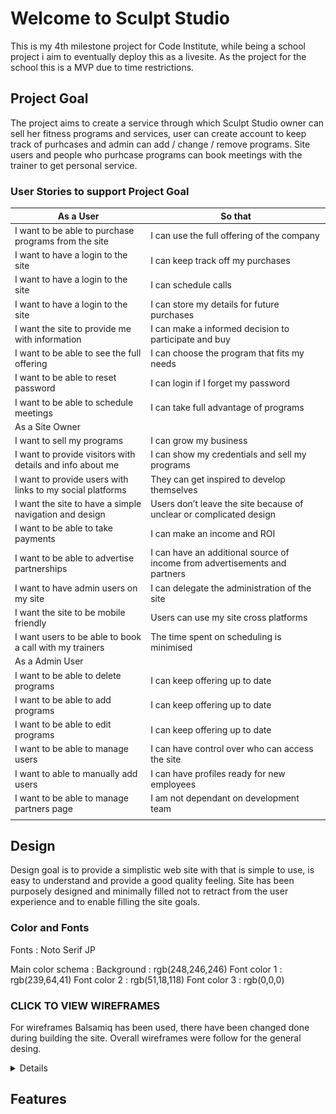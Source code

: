 # Welcome to Sculpt Studio

This is my 4th milestone project for Code Institute, while being a school project i aim to eventually deploy this as a livesite. As the project for the school this is a MVP due to time restrictions.

## Project Goal

The project aims to create a service through which Sculpt Studio owner can sell her fitness programs and services, user can create account to keep track of purhcases and admin can add / change / remove programs. Site users and people who purhcase programs can book meetings with the trainer to get personal service.

### User Stories to support Project Goal 

|   As a User                                                   |   So that                                                                     |
|---------------------------------------------------------------|-------------------------------------------------------------------------------|
|   I want to be able to purchase programs from the site        |   I can use the full offering of the company                                  |
|   I want to have a login to the site                          |   I can keep track off my purchases                                           |
|   I want to have a login to the site                          |   I can schedule calls                                                        |
|   I want to have a login to the site                          |   I can store my details for future purchases                                 |
|   I want the site to provide me with information              |   I can make a informed decision to participate and buy                       |
|   I want to be able to see the full offering                  |   I can choose the program that fits my needs                                 |
|   I want to be able to reset password                         |   I can login if I forget my password                                         |
|   I want to be able to schedule meetings                      |   I can take full advantage of programs                                       |
|   As a Site Owner                                             |                                                                               |
|   I want to sell my programs                                  |   I can grow my business                                                      |
|   I want to provide visitors with details and info about me   |   I can show my credentials and sell my programs                              |
|   I want to provide users with links to my social platforms   |   They can get inspired to develop themselves                                 |
|   I want the site to have a simple navigation and design      |   Users don’t leave the site because of unclear or complicated design         |
|   I want to be able to take payments                          |   I can make an income and ROI                                                |
|   I want to be able to advertise partnerships                 |   I can have an additional source of income from advertisements and partners  |
|   I want to have admin users on my site                       |   I can delegate the administration of the site                               |
|   I want the site to be mobile friendly                       |   Users can use my site cross platforms                                       |
|   I  want users to be able to book a call with my trainers    |   The time spent on scheduling is minimised                                   |
|   As a Admin User                                             |                                                                               |
|   I want to be able to delete programs                        |   I can keep offering up to date                                              |
|   I want to be able to add programs                           |   I can keep offering up to date                                              |
|   I want to be able to edit programs                          |   I can keep offering up to date                                              |
|   I want to be able to manage users                           |   I can have control over who can access the site                             |
|   I want to able to manually add users                        |   I can have profiles ready for new employees                                 |
|   I want to be able to manage partners page                   |   I am not dependant on development team                                      |
|                                                               |                                                                               |



## Design 

Design goal is to provide a simplistic web site with that is simple to use, is easy to understand and provide a good quality feeling. Site has been purposely designed and minimally filled not to retract from the user experience and to enable filling the site goals. 

### Color and Fonts

Fonts : Noto Serif JP 

Main color schema :
Background : rgb(248,246,246)
Font color 1 : rgb(239,64,41) 
Font color 2 : rgb(51,18,118) 
Font color 3 : rgb(0,0,0)

<summary>

### CLICK TO VIEW WIREFRAMES

For wireframes Balsamiq has been used, there have been changed done during building the site. Overall wireframes were follow 
for the general desing.
</summary>
<details>

<img src="Sculpt Studio Wireframes/About phone.png">
<img src="Sculpt Studio Wireframes/About.png">
<img src="Sculpt Studio Wireframes/Home _ Landing.png">
<img src="Sculpt Studio Wireframes/Home Phone.png">
<img src="Sculpt Studio Wireframes/Login phone.png">
<img src="Sculpt Studio Wireframes/Login.png">
<img src="Sculpt Studio Wireframes/My profile_2.png">
<img src="Sculpt Studio Wireframes/My profile.png">
<img src="Sculpt Studio Wireframes/Partners phone.png">
<img src="Sculpt Studio Wireframes/Payment.png">
<img src="Sculpt Studio Wireframes/Program details phone.png">
<img src="Sculpt Studio Wireframes/Program details.png">
<img src="Sculpt Studio Wireframes/Programs _ Membership.png">
<img src="Sculpt Studio Wireframes/Programs phone.png">
<img src="Sculpt Studio Wireframes/Purchase phone.png">
<img src="Sculpt Studio Wireframes/Purchase.png">

</details>

## Features 


